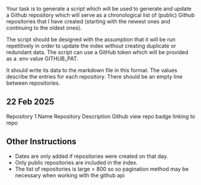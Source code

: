 Your task is to generate a script which will be used to generate and update a Github repository which will serve as a chronological list of (public) Github repositories that I have created (starting with the newest ones and continuing to the oldest ones).

The script should be designed with the assumption that it will be run repetitively in order to update the index without creating duplicate or redundant data. The script can use a GitHub token which will be provided as a .env value GITHUB_PAT. 

It should write its data to the markdown file in this format. The values describe the entries for each repository. There should be an empty line between repositories.

## 22 Feb 2025

Repository 1 Name
Repository Description
Github view repo badge linking to repo


## Other Instructions

- Dates are only added if repositories were created on that day. 
- Only public repositories are included in the index. 
- The list of repositories is large > 800 so so pagination method may be necessary when working with the github api